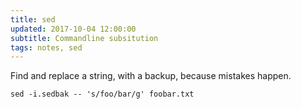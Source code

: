 ```yaml
---
title: sed
updated: 2017-10-04 12:00:00
subtitle: Commandline subsitution
tags: notes, sed
---
```


Find and replace a string, with a backup, because mistakes happen.

~~~{.bash}
sed -i.sedbak -- 's/foo/bar/g' foobar.txt
~~~
